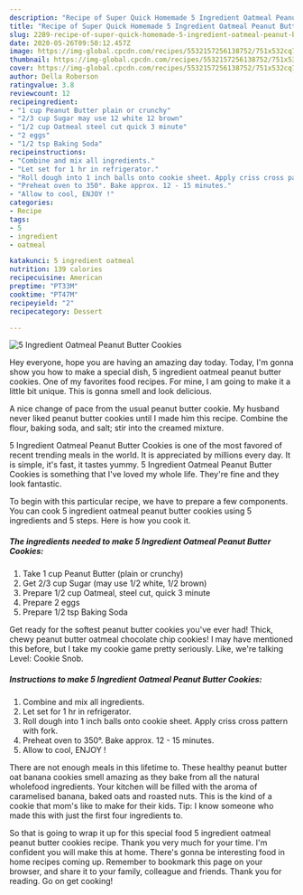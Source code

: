 ```yaml
---
description: "Recipe of Super Quick Homemade 5 Ingredient Oatmeal Peanut Butter Cookies"
title: "Recipe of Super Quick Homemade 5 Ingredient Oatmeal Peanut Butter Cookies"
slug: 2289-recipe-of-super-quick-homemade-5-ingredient-oatmeal-peanut-butter-cookies
date: 2020-05-26T09:50:12.457Z
image: https://img-global.cpcdn.com/recipes/5532157256138752/751x532cq70/5-ingredient-oatmeal-peanut-butter-cookies-recipe-main-photo.jpg
thumbnail: https://img-global.cpcdn.com/recipes/5532157256138752/751x532cq70/5-ingredient-oatmeal-peanut-butter-cookies-recipe-main-photo.jpg
cover: https://img-global.cpcdn.com/recipes/5532157256138752/751x532cq70/5-ingredient-oatmeal-peanut-butter-cookies-recipe-main-photo.jpg
author: Della Roberson
ratingvalue: 3.8
reviewcount: 12
recipeingredient:
- "1 cup Peanut Butter plain or crunchy"
- "2/3 cup Sugar may use 12 white 12 brown"
- "1/2 cup Oatmeal steel cut quick 3 minute"
- "2 eggs"
- "1/2 tsp Baking Soda"
recipeinstructions:
- "Combine and mix all ingredients."
- "Let set for 1 hr in refrigerator."
- "Roll dough into 1 inch balls onto cookie sheet. Apply criss cross pattern with fork."
- "Preheat oven to 350°. Bake approx. 12 - 15 minutes."
- "Allow to cool, ENJOY !"
categories:
- Recipe
tags:
- 5
- ingredient
- oatmeal

katakunci: 5 ingredient oatmeal 
nutrition: 139 calories
recipecuisine: American
preptime: "PT33M"
cooktime: "PT47M"
recipeyield: "2"
recipecategory: Dessert

---
```



![5 Ingredient Oatmeal Peanut Butter Cookies](https://img-global.cpcdn.com/recipes/5532157256138752/751x532cq70/5-ingredient-oatmeal-peanut-butter-cookies-recipe-main-photo.jpg)

Hey everyone, hope you are having an amazing day today. Today, I'm gonna show you how to make a special dish, 5 ingredient oatmeal peanut butter cookies. One of my favorites food recipes. For mine, I am going to make it a little bit unique. This is gonna smell and look delicious.

A nice change of pace from the usual peanut butter cookie. My husband never liked peanut butter cookies until I made him this recipe. Combine the flour, baking soda, and salt; stir into the creamed mixture.

5 Ingredient Oatmeal Peanut Butter Cookies is one of the most favored of recent trending meals in the world. It is appreciated by millions every day. It is simple, it's fast, it tastes yummy. 5 Ingredient Oatmeal Peanut Butter Cookies is something that I've loved my whole life. They're fine and they look fantastic.


To begin with this particular recipe, we have to prepare a few components. You can cook 5 ingredient oatmeal peanut butter cookies using 5 ingredients and 5 steps. Here is how you cook it.

<!--inarticleads1-->

##### The ingredients needed to make 5 Ingredient Oatmeal Peanut Butter Cookies:

1. Take 1 cup Peanut Butter (plain or crunchy)
1. Get 2/3 cup Sugar (may use 1/2 white, 1/2 brown)
1. Prepare 1/2 cup Oatmeal, steel cut, quick 3 minute
1. Prepare 2 eggs
1. Prepare 1/2 tsp Baking Soda


Get ready for the softest peanut butter cookies you&#39;ve ever had! Thick, chewy peanut butter oatmeal chocolate chip cookies! I may have mentioned this before, but I take my cookie game pretty seriously. Like, we&#39;re talking Level: Cookie Snob. 

<!--inarticleads2-->

##### Instructions to make 5 Ingredient Oatmeal Peanut Butter Cookies:

1. Combine and mix all ingredients.
1. Let set for 1 hr in refrigerator.
1. Roll dough into 1 inch balls onto cookie sheet. Apply criss cross pattern with fork.
1. Preheat oven to 350°. Bake approx. 12 - 15 minutes.
1. Allow to cool, ENJOY !


There are not enough meals in this lifetime to. These healthy peanut butter oat banana cookies smell amazing as they bake from all the natural wholefood ingredients. Your kitchen will be filled with the aroma of caramelised banana, baked oats and roasted nuts. This is the kind of a cookie that mom&#39;s like to make for their kids. Tip: I know someone who made this with just the first four ingredients to. 

So that is going to wrap it up for this special food 5 ingredient oatmeal peanut butter cookies recipe. Thank you very much for your time. I'm confident you will make this at home. There's gonna be interesting food in home recipes coming up. Remember to bookmark this page on your browser, and share it to your family, colleague and friends. Thank you for reading. Go on get cooking!
